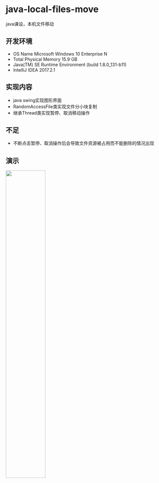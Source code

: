 # java-local-files-move
java课设，本机文件移动

## 开发环境
- OS Name	Microsoft Windows 10 Enterprise N
- Total Physical Memory	15.9 GB
- Java(TM) SE Runtime Environment (build 1.8.0_131-b11)
- IntelliJ IDEA 2017.2.1

## 实现内容
- java swing实现图形界面
- RandomAccessFile类实现文件分小块复制
- 继承Thread类实现暂停、取消移动操作

## 不足
- 不断点击暂停、取消操作后会导致文件资源被占用而不能删除的情况出现

## 演示

<img src="http://www.potatochip.cn/java_class_design.gif" style="width:50%">
